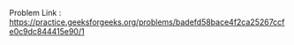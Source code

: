 Problem Link : https://practice.geeksforgeeks.org/problems/badefd58bace4f2ca25267ccfe0c9dc844415e90/1